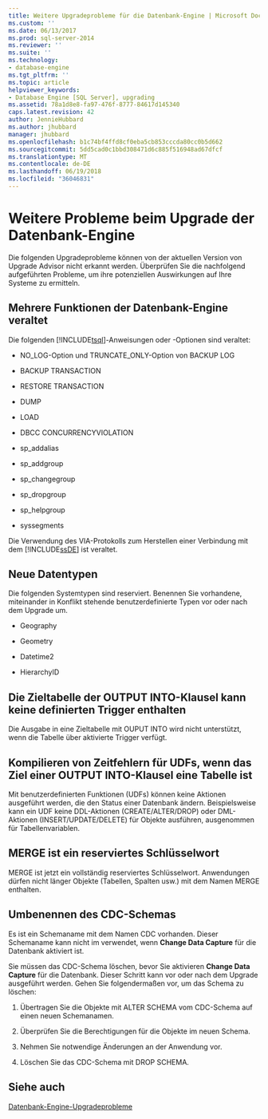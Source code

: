 ```yaml
---
title: Weitere Upgradeprobleme für die Datenbank-Engine | Microsoft Docs
ms.custom: ''
ms.date: 06/13/2017
ms.prod: sql-server-2014
ms.reviewer: ''
ms.suite: ''
ms.technology:
- database-engine
ms.tgt_pltfrm: ''
ms.topic: article
helpviewer_keywords:
- Database Engine [SQL Server], upgrading
ms.assetid: 78a1d8e8-fa97-476f-8777-84617d145340
caps.latest.revision: 42
author: JennieHubbard
ms.author: jhubbard
manager: jhubbard
ms.openlocfilehash: b1c74bf4ffd8cf0eba5cb853cccda80cc0b5d662
ms.sourcegitcommit: 5dd5cad0c1bbd308471d6c885f516948ad67dfcf
ms.translationtype: MT
ms.contentlocale: de-DE
ms.lasthandoff: 06/19/2018
ms.locfileid: "36046831"
---
```

# <a name="other-database-engine-upgrade-issues"></a>Weitere Probleme beim Upgrade der Datenbank-Engine
  Die folgenden Upgradeprobleme können von der aktuellen Version von Upgrade Advisor nicht erkannt werden. Überprüfen Sie die nachfolgend aufgeführten Probleme, um ihre potenziellen Auswirkungen auf Ihre Systeme zu ermitteln.  
  
## <a name="multiple-database-engine-deprecated-features"></a>Mehrere Funktionen der Datenbank-Engine veraltet  
 Die folgenden [!INCLUDE[tsql](../../includes/tsql-md.md)]-Anweisungen oder -Optionen sind veraltet:  
  
-   NO_LOG-Option und TRUNCATE_ONLY-Option von BACKUP LOG  
  
-   BACKUP TRANSACTION  
  
-   RESTORE TRANSACTION  
  
-   DUMP  
  
-   LOAD  
  
-   DBCC CONCURRENCYVIOLATION  
  
-   sp_addalias  
  
-   sp_addgroup  
  
-   sp_changegroup  
  
-   sp_dropgroup  
  
-   sp_helpgroup  
  
-   syssegments  
  
 Die Verwendung des VIA-Protokolls zum Herstellen einer Verbindung mit dem [!INCLUDE[ssDE](../../includes/ssde-md.md)] ist veraltet.  
  
## <a name="new-data-types"></a>Neue Datentypen  
 Die folgenden Systemtypen sind reserviert. Benennen Sie vorhandene, miteinander in Konflikt stehende benutzerdefinierte Typen vor oder nach dem Upgrade um.  
  
-   Geography  
  
-   Geometry  
  
-   Datetime2  
  
-   HierarchyID  
  
## <a name="target-table-of-the-output-into-clause-cannot-have-any-defined-triggers"></a>Die Zieltabelle der OUTPUT INTO-Klausel kann keine definierten Trigger enthalten  
 Die Ausgabe in eine Zieltabelle mit OUPUT INTO wird nicht unterstützt, wenn die Tabelle über aktivierte Trigger verfügt.  
  
## <a name="compile-time-error-for-udfs-when-the-target-of-an-output-into-clause-is-a-table"></a>Kompilieren von Zeitfehlern für UDFs, wenn das Ziel einer OUTPUT INTO-Klausel eine Tabelle ist  
 Mit benutzerdefinierten Funktionen (UDFs) können keine Aktionen ausgeführt werden, die den Status einer Datenbank ändern. Beispielsweise kann ein UDF keine DDL-Aktionen (CREATE/ALTER/DROP) oder DML-Aktionen (INSERT/UPDATE/DELETE) für Objekte ausführen, ausgenommen für Tabellenvariablen.  
  
## <a name="merge-is-a-reserved-keyword"></a>MERGE ist ein reserviertes Schlüsselwort  
 MERGE ist jetzt ein vollständig reserviertes Schlüsselwort. Anwendungen dürfen nicht länger Objekte (Tabellen, Spalten usw.) mit dem Namen MERGE enthalten.  
  
## <a name="rename-cdc-schema"></a>Umbenennen des CDC-Schemas  
 Es ist ein Schemaname mit dem Namen CDC vorhanden. Dieser Schemaname kann nicht im verwendet, wenn **Change Data Capture** für die Datenbank aktiviert ist.  
  
 Sie müssen das CDC-Schema löschen, bevor Sie aktivieren **Change Data Capture** für die Datenbank. Dieser Schritt kann vor oder nach dem Upgrade ausgeführt werden. Gehen Sie folgendermaßen vor, um das Schema zu löschen:  
  
1.  Übertragen Sie die Objekte mit ALTER SCHEMA vom CDC-Schema auf einen neuen Schemanamen.  
  
2.  Überprüfen Sie die Berechtigungen für die Objekte im neuen Schema.  
  
3.  Nehmen Sie notwendige Änderungen an der Anwendung vor.  
  
4.  Löschen Sie das CDC-Schema mit DROP SCHEMA.  
  
## <a name="see-also"></a>Siehe auch  
 [Datenbank-Engine-Upgradeprobleme](../../../2014/sql-server/install/database-engine-upgrade-issues.md)  
  
  